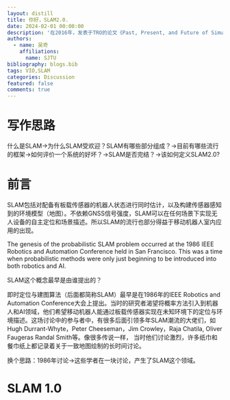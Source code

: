 ```yaml
---
layout: distill
title: 你好，SLAM2.0.
date: 2024-02-01 00:00:00
description: '在2016年，发表于TRO的论文《Past, Present, and Future of Simultaneous Localization and Mapping: Toward the Robust-Perception Age》中，回顾了SLAM（同时定位与建图）领域的一个经典问题：“SLAM问题是否已经得到解决？”时至今日，距离这一讨论已经过去了八年。随着SLAM2.0概念的提出，我们在2024年重新回顾这个问题，并将围绕以下两个核心问题展开讨论：1. 什么是SLAM？2.我们将如何理解SLAM2.0？'
authors:
  - name: 吴奇 
    affiliations: 
      name: SJTU
bibliography: blogs.bib
tags: VIO,SLAM
categories: Discussion
featured: false
comments: true
---
```


# 写作思路

什么是SLAM->为什么SLAM受欢迎？SLAM有哪些部分组成？->目前有哪些流行的框架->如何评价一个系统的好坏？->SLAM是否完结？->该如何定义SLAM2.0?

# 前言

SLAM包括对配备有板载传感器的机器人状态进行同时估计，以及构建传感器感知到的环境模型（地图）。不依赖GNSS信号强度，SLAM可以在任何场景下实现无人设备的自主定位和场景描述。所以SLAM的流行也部分得益于移动机器人室内应用的出现。

The genesis of the probabilistic SLAM problem occurred at the 1986 IEEE Robotics and Automation Conference held in San Francisco. This was a time when probabilistic methods were only just beginning to be introduced into both robotics and AI.

SLAM这个概念最早是由谁提出的？

即时定位与建图算法（后面都简称SLAM）最早是在1986年的IEEE Robotics and Automation Conference大会上提出。当时的研究者渴望将概率方法引入到机器人和AI领域，他们希望移动机器人能通过板载传感器实现在未知环境下的定位与环境描述。这场讨论中的参与者中，有很多后面引领多年SLAM潮流的大佬们，如Hugh Durrant-Whyte，Peter Cheeseman，Jim Crowley，Raja Chatila, Oliver Faugeras Randal Smith等。像很多传说一样， 当时他们讨论激烈，许多纸巾和餐巾纸上都记录着关于一致地图绘制的长时间讨论。

换个思路：1986年讨论->这些学者在一块讨论，产生了SLAM这个领域。

# SLAM 1.0

